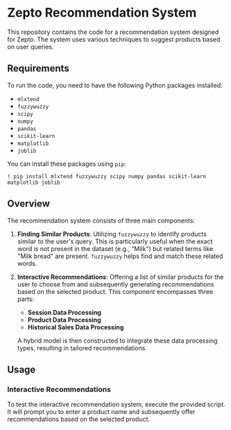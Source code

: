 
# Zepto Recommendation System

This repository contains the code for a recommendation system designed for Zepto. The system uses various techniques to suggest products based on user queries.

## Requirements

To run the code, you need to have the following Python packages installed:

- `mlxtend`
- `fuzzywuzzy`
- `scipy`
- `numpy`
- `pandas`
- `scikit-learn`
- `matplotlib`
- `joblib`

You can install these packages using `pip`:


``` ! pip install mlxtend fuzzywuzzy scipy numpy pandas scikit-learn matplotlib joblib ```


## Overview

The recommendation system consists of three main components:

1. **Finding Similar Products**: Utilizing `fuzzywuzzy` to identify products similar to the user's query. This is particularly useful when the exact word is not present in the dataset (e.g., "Milk") but related terms like "Milk bread" are present. `fuzzywuzzy` helps find and match these related words.

2. **Interactive Recommendations**: Offering a list of similar products for the user to choose from and subsequently generating recommendations based on the selected product. This component encompasses three parts:
   - **Session Data Processing**
   - **Product Data Processing**
   - **Historical Sales Data Processing**
   
   A hybrid model is then constructed to integrate these data processing types, resulting in tailored recommendations.

## Usage

### Interactive Recommendations

To test the interactive recommendation system, execute the provided script. It will prompt you to enter a product name and subsequently offer recommendations based on the selected product.



